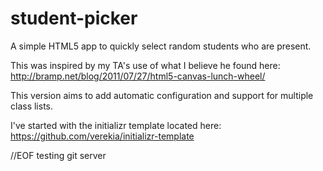 student-picker
==============

A simple HTML5 app to quickly select random students who are present. 

This was inspired by my TA's use of what I believe he found here:
http://bramp.net/blog/2011/07/27/html5-canvas-lunch-wheel/

This version aims to add automatic configuration and support for  multiple class lists.

I've started with the initializr template located here: https://github.com/verekia/initializr-template

//EOF testing git server

